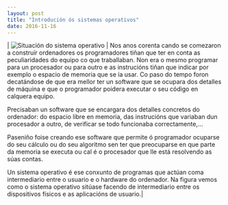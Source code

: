```yaml
---
layout: post
title: "Introdución ós sistemas operativos"
date: 2016-11-16
---
```


| ![Situación do sistema operativo]({{http://irocho.github.io/}}/imaxes/capas.png)
| Nos anos corenta cando se comezaron a construír ordenadores os programadores tiñan que ter en conta as peculiaridades do equipo co que traballaban. Non era o mesmo programar para un procesador ou para outro e as instrucións tiñan que indicar por exemplo o espacio de memoria que se ía usar. Co paso do tempo foron decatándose de que era mellor ter un software que se ocupara dos detalles de máquina e que o programador poidera executar o seu código en calquera equipo.

Precisaban un software que se encargara dos detalles concretos do ordenador: do espacio libre en memoria, das instrucións que variaban dun procesador a outro, de verificar se todo funcionaba correctamente,...

Paseniño foise creando ese software que permite ó programador ocuparse do seu cálculo ou do seu algoritmo sen ter que preocuparse en que parte da memoria se executa ou cal é o procesador que lle está resolvendo as súas contas.

Un sistema operativo é ese conxunto de programas que actúan coma intermediario entre o usuario e o hardware do ordenador. Na figura vemos como o sistema operativo sitúase facendo de intermediario entre os dispositivos físicos e as aplicacións de usuario.|
